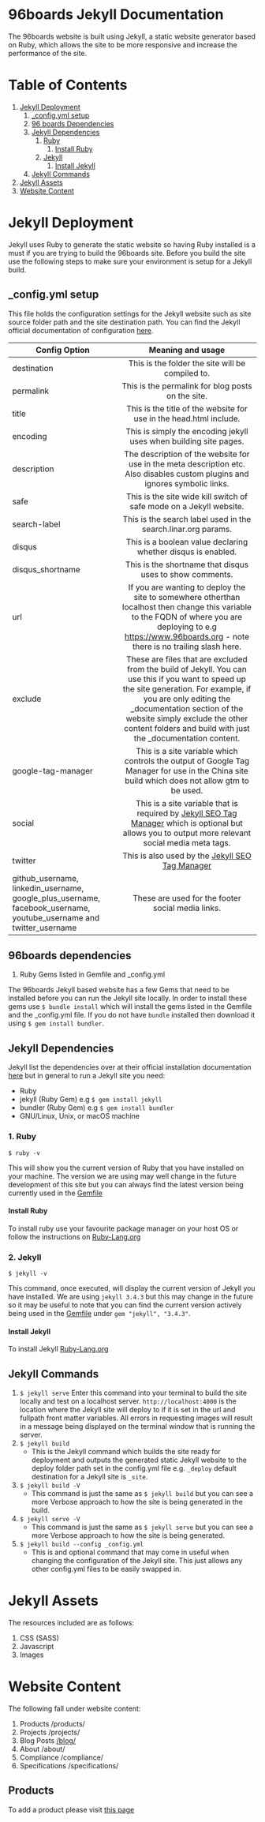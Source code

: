 # 96boards Jekyll Documentation
The 96boards website is built using Jekyll, a static website generator based on Ruby, which allows the site to be more responsive and increase the performance of the site.
# Table of Contents
1. [Jekyll Deployment](#jekyll-deployment)
    1. [\_config.yml setup](#config-setup)
    2. [96 boards Dependencies](#96boards-dependencies)
    3. [Jekyll Dependencies](#jekyll-dependencies)
        1. [Ruby](#ruby)
            1. [Install Ruby](#install-ruby)
        2. [Jekyll](#jekyll)
            1. [Install Jekyll](#install-jekyll)
    4. [Jekyll Commands](#jekyll-commands)
2. [Jekyll Assets](#jekyll-assets)
3. [Website Content](#website-content)

# Jekyll Deployment <a name="jekyll-deployment"></a>
Jekyll uses Ruby to generate the static website so having Ruby installed is a must if you are
trying to build the 96boards site. Before you build the site use the following steps to make sure your environment is setup for a Jekyll build.

## \_config.yml setup <a name="config-setup"></a>
This file holds the configuration settings for the Jekyll website such as site source folder path and the site destination path. You can find the Jekyll official documentation of configuration [here](https://jekyllrb.com/docs/configuration/).  

|    Config Option    |                        Meaning and usage                           |
|---------------------|:------------------------------------------------------------------:|
| destination         | This is the folder the site will be compiled to.                   |
| permalink           | This is the permalink for blog posts on the site.                  |
| title               | This is the title of the website for use in the head.html include. |
| encoding            | This is simply the encoding jekyll uses when building site pages.  |
| description         | The description of the website for use in the meta description etc. Also disables custom plugins and ignores symbolic links.|
| safe                | This is the site wide kill switch of safe mode on a Jekyll website.|
| search-label        | This is the search label used in the search.linar.org params.      |
| disqus              | This is a boolean value declaring whether disqus is enabled.       |
| disqus_shortname    | This is the shortname that disqus uses to show comments.           |
| url                 | If you are wanting to deploy the site to somewhere otherthan localhost then change this variable to the FQDN of where you are deploying to e.g https://www.96boards.org - note there is no trailing slash here.         |
| exclude             | These are files that are excluded from the build of Jekyll. You can use this if you want to speed up the site generation. For example, if you are only editing the _documentation section of the website simply exclude the other content folders and build with just the _documentation content. |
| google-tag-manager  | This is a site variable which controls the output of Google Tag Manager for use in the China site build which does not allow gtm to be used. |
| social              | This is a site variable that is required by [Jekyll SEO Tag Manager](https://github.com/jekyll/jekyll-seo-tag) which is optional but allows you to output more relevant social media meta tags. |
| twitter             | This is also used by the [Jekyll SEO Tag Manager](https://github.com/jekyll/jekyll-seo-tag)|
| github_username, linkedin_username, google_plus_username, facebook_username, youtube_username and twitter_username | These are used for the footer social media links. |

## 96boards dependencies <a name="96boards-dependencies"></a>

1. Ruby Gems listed in Gemfile and \_config.yml

The 96boards Jekyll based website has a few Gems that need to be installed before you can run the Jekyll site locally. In order to install these gems use `$ bundle install` which will install the gems listed in the Gemfile and the \_config.yml file. If you do not have `bundle` installed then download it using `$ gem install bundler`.

## Jekyll Dependencies <a name="jekyll-dependencies"></a>

Jekyll list the dependencies over at their official installation documentation [here](https://jekyllrb.com/docs/installation/) but in general to run a Jekyll site you need:

* Ruby
* jekyll (Ruby Gem) e.g `$ gem install jekyll`
* bundler (Ruby Gem) e.g `$ gem install bundler`
* GNU/Linux, Unix, or macOS machine

### 1. Ruby <a name="ruby"></a>
`$ ruby -v`

This will show you the current version of Ruby that you have installed on your machine. The version we are using may well change in the future development of this site but you can always find the latest version being currently used in the [Gemfile](https://stash.git.linaro.org/projects/MAR/repos/96boards.org-static/browse/Gemfile)

#### Install Ruby <a name="install-ruby"></a>
To install ruby use your favourite package manager on your host OS or follow the instructions on [Ruby-Lang.org](https://www.ruby-lang.org/en/documentation/installation/)

### 2. Jekyll <a name="jekyll"></a>
`$ jekyll -v`

This command, once executed, will display the current version of Jekyll you have installed. We are using `jekyll 3.4.3` but this may change in the future so it may be useful to note that you can find the current version actively being used in the [Gemfile](https://stash.git.linaro.org/projects/MAR/repos/96boards.org-static/browse/Gemfile) under `gem "jekyll", "3.4.3"`.

#### Install Jekyll <a name="install-jekyll"></a>
To install Jekyll [Ruby-Lang.org](https://www.ruby-lang.org/en/documentation/installation/)


## Jekyll Commands <a name="jekyll-commands"></a>
1. `$ jekyll serve`
    Enter this command into your terminal to build the site locally and test on a localhost server. `http://localhost:4000` is the location where the Jekyll site will deploy to if it is set in the url and fullpath front matter variables. All errors in requesting images will result in a message being displayed on the terminal window that is running the server.
2. `$ jekyll build`
    * This is the Jekyll command which builds the site ready for deployment and outputs the generated static Jekyll website to the deploy folder path set in the config.yml file e.g. `_deploy` default destination for a Jekyll site is `_site`.
3. `$ jekyll build -V`
    * This command is just the same as `$ jekyll build` but you can see a more Verbose approach to how the site is being generated in the build.
4. `$ jekyll serve -V`
    * This command is just the same as `$ jekyll serve` but you can see a more Verbose approach to how the site is being generated.
5. `$ jekyll build --config _config.yml`
    * This is and optional command that may come in useful when changing the configuration of the Jekyll site. This just allows any other config.yml files to be easily swapped in.



# Jekyll Assets <a name="jekyll-assets"></a>
The resources included are as follows:
1. CSS (SASS)
2. Javascript
3. Images

# Website Content <a name="website-content"></a>
The following fall under website content:
1. Products /products/
2. Projects /projects/
3. Blog Posts [/blog/](blog.md)
4. About /about/
5. Compliance /compliance/
6. Specifications /specifications/

## Products <a name="products"></a>
To add a product please visit [this page](products.md)
